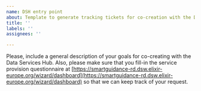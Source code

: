 ```yaml
---
name: DSH entry point
about: Template to generate tracking tickets for co-creation with the DSH
title: ''
labels: ''
assignees: ''

---
```


Please, include a general description of your goals for co-creating with the Data Services Hub. Also, please make sure that you fill-in the service provision questionnaire at [https://smartguidance-rd.dsw.elixir-europe.org/wizard/dashboard](https://smartguidance-rd.dsw.elixir-europe.org/wizard/dashboard) so that we can keep track of your request.
